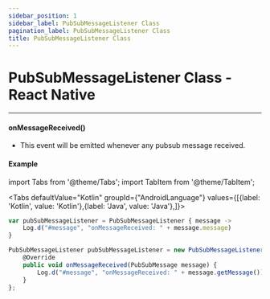 ```yaml
---
sidebar_position: 1
sidebar_label: PubSubMessageListener Class
pagination_label: PubSubMessageListener Class
title: PubSubMessageListener Class
---
```


# PubSubMessageListener Class - React Native

<div class="sdk-api-ref-only-h4">

---

#### onMessageReceived()

- This event will be emitted whenever any pubsub message received.

#### Example

import Tabs from '@theme/Tabs';
import TabItem from '@theme/TabItem';

<Tabs
defaultValue="Kotlin"
groupId={"AndroidLanguage"}
values={[{label: 'Kotlin', value: 'Kotlin'},{label: 'Java', value: 'Java'},]}>

<TabItem value="Kotlin">

```javascript
var pubSubMessageListener = PubSubMessageListener { message ->
    Log.d("#message", "onMessageReceived: " + message.message)
}
```

</TabItem>

<TabItem value="Java">

```javascript
PubSubMessageListener pubSubMessageListener = new PubSubMessageListener() {
    @Override
    public void onMessageReceived(PubSubMessage message) {
        Log.d("#message", "onMessageReceived: " + message.getMessage());
    }
};
```

</TabItem>

</Tabs>

</div>
